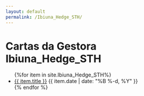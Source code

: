 ```yaml
---
layout: default
permalink: /Ibiuna_Hedge_STH/
---
```


<h1>Cartas da Gestora Ibiuna_Hedge_STH</h1>
<ul>
{%for item in site.Ibiuna_Hedge_STH%}
  <li>
<a href="{{ site.baseurl }}{{ item.url }}">{{ item.title }}</a>
<span>{{ item.date | date: "%B %-d, %Y" }}</span>
  </li>
    {% endfor %}
</ul>
